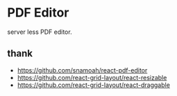 # PDF Editor
 server less PDF editor.
## thank
 - https://github.com/snamoah/react-pdf-editor
 - https://github.com/react-grid-layout/react-resizable
 - https://github.com/react-grid-layout/react-draggable
